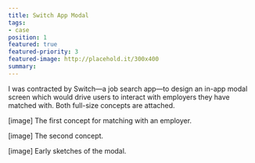 ```yaml
---
title: Switch App Modal
tags:
- case
position: 1
featured: true
featured-priority: 3
featured-image: http://placehold.it/300x400
summary: 
---
```


I was contracted by Switch—a job search app—to design an in-app modal screen which would drive users to interact with employers they have matched with. Both full-size concepts are attached.

[image]
The first concept for matching with an employer.

[image]
The second concept.

[image]
Early sketches of the modal.